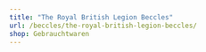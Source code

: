 ```yaml
---
title: "The Royal British Legion Beccles"
url: /beccles/the-royal-british-legion-beccles/
shop: Gebrauchtwaren
---
```

